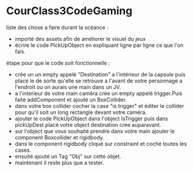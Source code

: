 # CourClass3CodeGaming

liste des chose a faire durant la scéance : 
  - importé des assets afin de améliorer le visuel du jeux
  - écrire le code PickUpObject en expliquant ligne par ligne ce que l'on fais.


étape pour que le code soit fonctionnelle :
  - crée un un empty appelé "Destination" a l'intérieur de la capsule puis placé le de sorte qu'elle se retrouve a l'avant de votre personnage a l'endroit ou on aurais une main dans un JV.
  - a l'interieur de votre main caméra crée un empty appelé trigger.Puis faite addComponent et ajouté un BoxCollider.
  - dans votre box collider cocher la case "is trigger" et éditer le collider pour qu'il soit un long rectangle devant votre caméra.
  - ajouter le code PickUpObject dans l'object IsTrigger puis dans pickUpDest placé votre object destination crée auparavant.
  - sur l'object que vous souhaité prendre dans votre main ajouter le component Boxcollider et rigidbody.
  - dans le component rigidbody cliqué sur constraint et coché toutes les cases.
  - ensuité ajouté un Tag "Obj" sur cette objet.
  - maintenant il reste plus que a tester.
 
